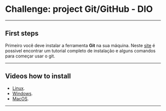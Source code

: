 # Challenge: project Git/GitHub - DIO

---

## First steps 

Primeiro você deve instalar a ferramenta **Git** na sua máquina. Neste [site](https://www.hostinger.com.br/tutoriais/tutorial-do-git-basics-introducao#1o-Passo-8211-Instalar-o-GIT-em-Sistemas-Diferentes) é possivel encontrar um tutorial completo de instalação e alguns comandos para começar usar o git.

---

## Videos how to install

- [Linux](https://www.youtube.com/watch?v=YKjPi7Td3ZQ&t=334s&ab_channel=ProfessorJos%C3%A9deAssis).
- [Windows](https://www.youtube.com/watch?v=NsJdeiMr-jE&ab_channel=conectaelas).
- [MacOS](https://www.youtube.com/watch?v=B8Rsvb9TW_E&ab_channel=CubosTecnologia).

---